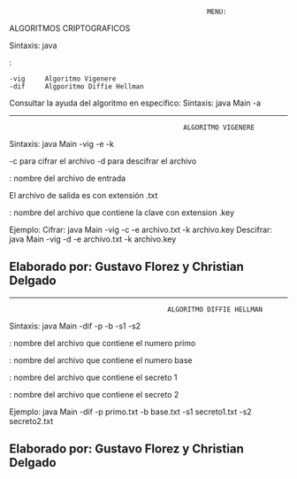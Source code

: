                                                       MENU:

ALGORITMOS CRIPTOGRAFICOS

Sintaxis: java <algoritmo>

<algoritmo>:

	-vig	 Algoritmo Vigenere
	-dif	 Algporitmo Diffie Hellman

Consultar la ayuda del algoritmo en especifico:
Sintaxis: java Main <algoritmo> -a

--------------------------------------------------------------------------------------------------------------
                                                ALGORITMO VIGENERE

Sintaxis: java Main -vig <modo> -e <ArchivoEntrada> -k <ArchivoClave>  

<modo>
	 -c para cifrar el archivo <ArchivoEntrada>
	 -d para descifrar el archivo <ArchivoEntrada>

<ArchivoEntrada>: nombre del archivo de entrada

El archivo de salida es <salida> con extensión .txt

<ArchivoClave>: nombre del archivo que contiene la clave con extension .key

Ejemplo:
	 Cifrar: java Main -vig -c -e archivo.txt -k archivo.key
	 Descifrar: java Main -vig -d -e archivo.txt -k archivo.key

Elaborado por: Gustavo Florez y Christian Delgado
--------------------------------------------------------------------------------------------------------------


--------------------------------------------------------------------------------------------------------------
                                            ALGORITMO DIFFIE HELLMAN

Sintaxis: java Main -dif -p <ArchivoPrimo> -b <ArchivoBase> -s1 <ArchivoSecreto1> -s2 <ArchivoSecreto2>

<ArchivoPrimo>: nombre del archivo que contiene el numero primo

<ArchivoBase>: nombre del archivo que contiene el numero base

<ArchivoSecreto1>: nombre del archivo que contiene el secreto 1

<ArchivoSecreto2>: nombre del archivo que contiene el secreto 2

Ejemplo:
	 java Main -dif -p primo.txt -b base.txt -s1 secreto1.txt -s2 secreto2.txt

Elaborado por: Gustavo Florez y Christian Delgado
--------------------------------------------------------------------------------------------------------------

